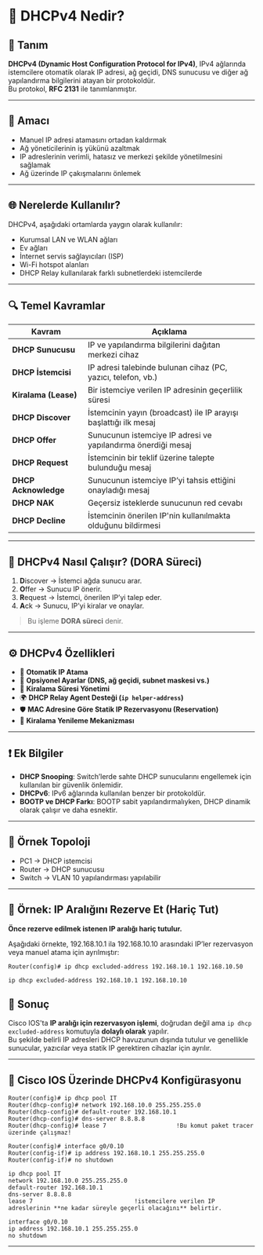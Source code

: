 # 📡 DHCPv4 Nedir?

## 📘 Tanım

**DHCPv4 (Dynamic Host Configuration Protocol for IPv4)**, IPv4 ağlarında istemcilere otomatik olarak IP adresi, ağ geçidi, DNS sunucusu ve diğer ağ yapılandırma bilgilerini atayan bir protokoldür.  
Bu protokol, **RFC 2131** ile tanımlanmıştır.

---

## 🎯 Amacı

- Manuel IP adresi atamasını ortadan kaldırmak
- Ağ yöneticilerinin iş yükünü azaltmak
- IP adreslerinin verimli, hatasız ve merkezi şekilde yönetilmesini sağlamak
- Ağ üzerinde IP çakışmalarını önlemek

---

## 🌐 Nerelerde Kullanılır?

DHCPv4, aşağıdaki ortamlarda yaygın olarak kullanılır:

- Kurumsal LAN ve WLAN ağları
- Ev ağları
- İnternet servis sağlayıcıları (ISP)
- Wi-Fi hotspot alanları
- DHCP Relay kullanılarak farklı subnetlerdeki istemcilerde

---

## 🔍 Temel Kavramlar

| Kavram              | Açıklama                                                                 |
|---------------------|--------------------------------------------------------------------------|
| **DHCP Sunucusu**   | IP ve yapılandırma bilgilerini dağıtan merkezi cihaz                     |
| **DHCP İstemcisi**  | IP adresi talebinde bulunan cihaz (PC, yazıcı, telefon, vb.)             |
| **Kiralama (Lease)**| Bir istemciye verilen IP adresinin geçerlilik süresi                    |
| **DHCP Discover**   | İstemcinin yayın (broadcast) ile IP arayışı başlattığı ilk mesaj         |
| **DHCP Offer**      | Sunucunun istemciye IP adresi ve yapılandırma önerdiği mesaj             |
| **DHCP Request**    | İstemcinin bir teklif üzerine talepte bulunduğu mesaj                    |
| **DHCP Acknowledge**| Sunucunun istemciye IP’yi tahsis ettiğini onayladığı mesaj               |
| **DHCP NAK**        | Geçersiz isteklerde sunucunun red cevabı                                |
| **DHCP Decline**    | İstemcinin önerilen IP'nin kullanılmakta olduğunu bildirmesi             |

---

## 🧠 DHCPv4 Nasıl Çalışır? (DORA Süreci)

1. **D**iscover → İstemci ağda sunucu arar.  
2. **O**ffer → Sunucu IP önerir.  
3. **R**equest → İstemci, önerilen IP’yi talep eder.  
4. **A**ck → Sunucu, IP'yi kiralar ve onaylar.

> Bu işleme **DORA süreci** denir.

---

## ⚙️ DHCPv4 Özellikleri

- 🔁 **Otomatik IP Atama**  
- 🧭 **Opsiyonel Ayarlar (DNS, ağ geçidi, subnet maskesi vs.)**  
- 📅 **Kiralama Süresi Yönetimi**  
- 🌍 **DHCP Relay Agent Desteği (`ip helper-address`)**  
- 🛡️ **MAC Adresine Göre Statik IP Rezervasyonu (Reservation)**  
- 🔄 **Kiralama Yenileme Mekanizması**

---

## ❗ Ek Bilgiler

- **DHCP Snooping**: Switch’lerde sahte DHCP sunucularını engellemek için kullanılan bir güvenlik önlemidir.
- **DHCPv6**: IPv6 ağlarında kullanılan benzer bir protokoldür.
- **BOOTP ve DHCP Farkı**: BOOTP sabit yapılandırmalıyken, DHCP dinamik olarak çalışır ve daha esnektir.

---

## 🧪 Örnek Topoloji


- PC1 → DHCP istemcisi  
- Router → DHCP sunucusu  
- Switch → VLAN 10 yapılandırması yapılabilir  

---

## 🔧 Örnek: IP Aralığını Rezerve Et (Hariç Tut)

**Önce rezerve edilmek istenen IP aralığı hariç tutulur.**

Aşağıdaki örnekte, 192.168.10.1 ila 192.168.10.10 arasındaki IP’ler rezervasyon veya manuel atama için ayrılmıştır:
```
Router(config)# ip dhcp excluded-address 192.168.10.1 192.168.10.50
```

```
ip dhcp excluded-address 192.168.10.1 192.168.10.10

```

## 📌 Sonuç

Cisco IOS'ta **IP aralığı için rezervasyon işlemi**, doğrudan değil ama `ip dhcp excluded-address` komutuyla **dolaylı olarak** yapılır.  
Bu şekilde belirli IP adresleri DHCP havuzunun dışında tutulur ve genellikle sunucular, yazıcılar veya statik IP gerektiren cihazlar için ayrılır.

---

## 🧰 Cisco IOS Üzerinde DHCPv4 Konfigürasyonu

```
Router(config)# ip dhcp pool IT
Router(dhcp-config)# network 192.168.10.0 255.255.255.0
Router(dhcp-config)# default-router 192.168.10.1
Router(dhcp-config)# dns-server 8.8.8.8
Router(dhcp-config)# lease 7    				!Bu komut paket tracer üzerinde çalışmaz! 
```
```
Router(config)# interface g0/0.10
Router(config-if)# ip address 192.168.10.1 255.255.255.0
Router(config-if)# no shutdown
```

```
ip dhcp pool IT
network 192.168.10.0 255.255.255.0
default-router 192.168.10.1
dns-server 8.8.8.8
lease 7    				 			!istemcilere verilen IP adreslerinin **ne kadar süreyle geçerli olacağını** belirtir.
```
```
interface g0/0.10
ip address 192.168.10.1 255.255.255.0
no shutdown
```
---
